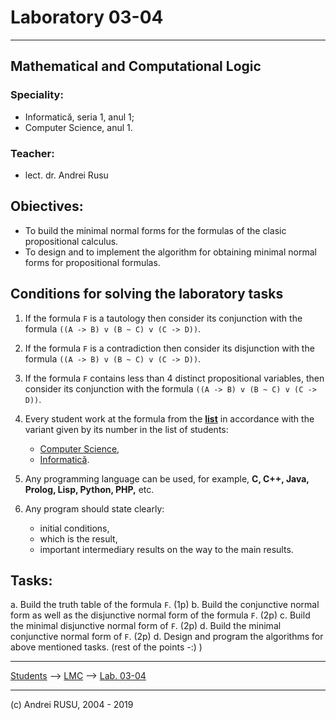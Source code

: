 # Laboratory 03-04

---

## Mathematical and Computational Logic

### Speciality: 

* Informatică, seria 1, anul 1; 
* Computer Science, anul 1.

### Teacher:

* lect. dr. Andrei Rusu

## Obiectives:
* To build the minimal normal forms for the formulas of the clasic propositional calculus. 
* To design and to implement the algorithm for obtaining minimal normal forms for propositional formulas.

## Conditions for solving the laboratory tasks

1. If the formula `F` is a tautology then consider its conjunction with the formula `((A -> B) v (B ~ C) v (C -> D))`. 
2. If the formula `F` is a contradiction then consider its disjunction with the formula `((A -> B) v (B ~ C) v (C -> D))`. 

2. If the formula `F` contains less than 4 distinct propositional variables, then consider its conjunction with the formula `((A -> B) v (B ~ C) v (C -> D))`.

4. Every student work at the formula from the **[list](./LC_Lab_01_Lista_formule.html)**  in accordance with the variant given by its number in the list of students:
   * [Computer Science](./cs1.html),
   * [Informatică](./info1s1.html). 
5. Any programming language can be used, for example, **C, C++, Java, Prolog, Lisp, Python, PHP,** etc.
6. Any program should state clearly:
   - initial conditions,
   - which is the result,
   - important intermediary results on the way to the main results. 

## Tasks:

a. Build the truth table of the formula `F`. (1p)
b. Build the conjunctive normal form  as well as the disjunctive normal form of the formula `F`. (2p)
c. Build the minimal disjunctive normal form of `F`. (2p)
d. Build the minimal conjunctive normal form of `F`. (2p)
d. Design and program the algorithms for above mentioned tasks. (rest of the points -:) )


---

[Students](./) --> [LMC](./index-LC-cs1.html) --> [Lab. 03-04]()

---

(c) Andrei RUSU, 2004 - 2019
